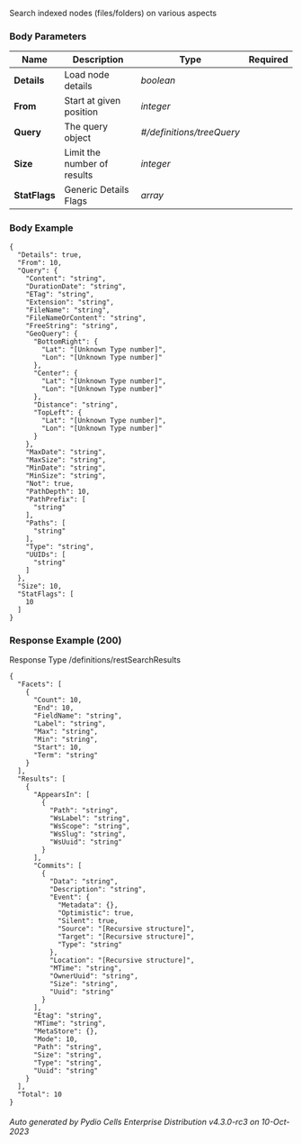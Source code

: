 






 
Search indexed nodes (files/folders) on various aspects  


### Body Parameters

Name | Description | Type | Required
---|---|---|---
**Details** | Load node details | _boolean_ |   
**From** | Start at given position | _integer_ |   
**Query** | The query object | _#/definitions/treeQuery_ |   
**Size** | Limit the number of results | _integer_ |   
**StatFlags** | Generic Details Flags | _array_ |   


### Body Example
```
{
  "Details": true,
  "From": 10,
  "Query": {
    "Content": "string",
    "DurationDate": "string",
    "ETag": "string",
    "Extension": "string",
    "FileName": "string",
    "FileNameOrContent": "string",
    "FreeString": "string",
    "GeoQuery": {
      "BottomRight": {
        "Lat": "[Unknown Type number]",
        "Lon": "[Unknown Type number]"
      },
      "Center": {
        "Lat": "[Unknown Type number]",
        "Lon": "[Unknown Type number]"
      },
      "Distance": "string",
      "TopLeft": {
        "Lat": "[Unknown Type number]",
        "Lon": "[Unknown Type number]"
      }
    },
    "MaxDate": "string",
    "MaxSize": "string",
    "MinDate": "string",
    "MinSize": "string",
    "Not": true,
    "PathDepth": 10,
    "PathPrefix": [
      "string"
    ],
    "Paths": [
      "string"
    ],
    "Type": "string",
    "UUIDs": [
      "string"
    ]
  },
  "Size": 10,
  "StatFlags": [
    10
  ]
}
```






### Response Example (200)
Response Type /definitions/restSearchResults

```
{
  "Facets": [
    {
      "Count": 10,
      "End": 10,
      "FieldName": "string",
      "Label": "string",
      "Max": "string",
      "Min": "string",
      "Start": 10,
      "Term": "string"
    }
  ],
  "Results": [
    {
      "AppearsIn": [
        {
          "Path": "string",
          "WsLabel": "string",
          "WsScope": "string",
          "WsSlug": "string",
          "WsUuid": "string"
        }
      ],
      "Commits": [
        {
          "Data": "string",
          "Description": "string",
          "Event": {
            "Metadata": {},
            "Optimistic": true,
            "Silent": true,
            "Source": "[Recursive structure]",
            "Target": "[Recursive structure]",
            "Type": "string"
          },
          "Location": "[Recursive structure]",
          "MTime": "string",
          "OwnerUuid": "string",
          "Size": "string",
          "Uuid": "string"
        }
      ],
      "Etag": "string",
      "MTime": "string",
      "MetaStore": {},
      "Mode": 10,
      "Path": "string",
      "Size": "string",
      "Type": "string",
      "Uuid": "string"
    }
  ],
  "Total": 10
}
```




###### Auto generated by Pydio Cells Enterprise Distribution v4.3.0-rc3 on 10-Oct-2023
